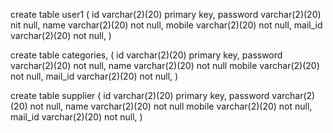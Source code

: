 create table user1
(
id varchar(2)(20) primary key,
password varchar(2)(20) nit null,
name varchar(2)(20) not null,
mobile varchar(2)(20) not null,
mail_id varchar(2)(20) not null,
)

create table categories,
(
id varchar(2)(20) primary key,
password varchar(2)(20) not null,
name varchar(2)(20) not null
mobile varchar(2)(20) not null,
mail_id varchar(2)(20) not null,
)

create table supplier
(
id varchar(2)(20) primary key,
password varchar(2)(20) not null,
name varchar(2)(20) not null
mobile varchar(2)(20) not null,
mail_id varchar(2)(20) not null,
)
